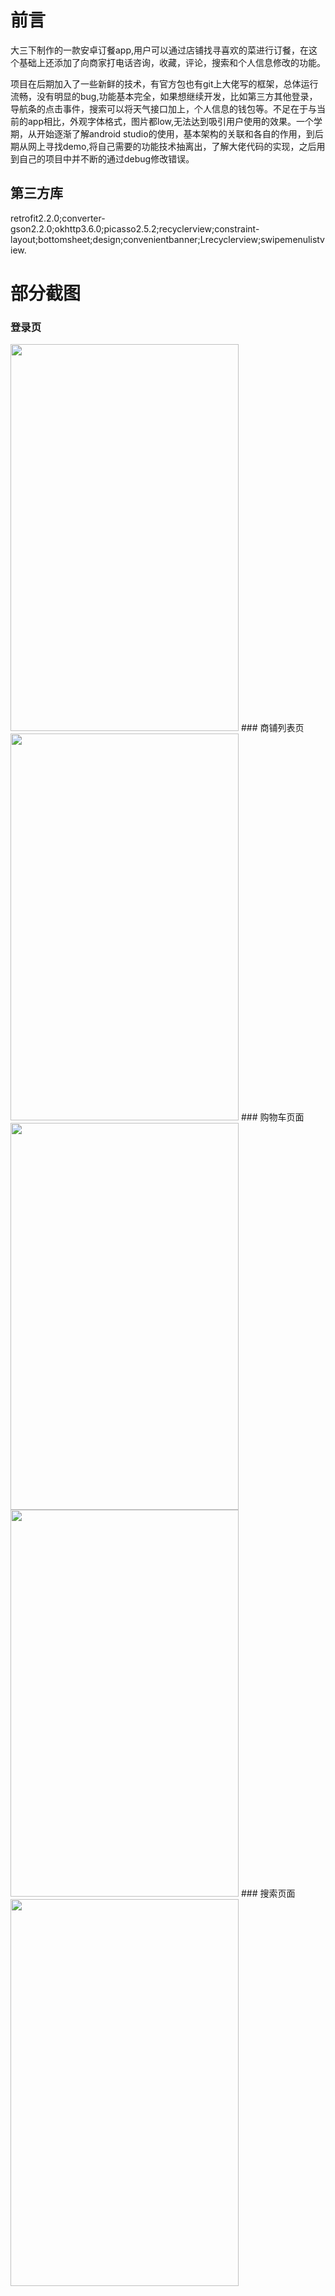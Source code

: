

# 前言

大三下制作的一款安卓订餐app,用户可以通过店铺找寻喜欢的菜进行订餐，在这个基础上还添加了向商家打电话咨询，收藏，评论，搜索和个人信息修改的功能。

项目在后期加入了一些新鲜的技术，有官方包也有git上大佬写的框架，总体运行流畅，没有明显的bug,功能基本完全，如果想继续开发，比如第三方其他登录，导航条的点击事件，搜索可以将天气接口加上，个人信息的钱包等。不足在于与当前的app相比，外观字体格式，图片都low,无法达到吸引用户使用的效果。一个学期，从开始逐渐了解android studio的使用，基本架构的关联和各自的作用，到后期从网上寻找demo,将自己需要的功能技术抽离出，了解大佬代码的实现，之后用到自己的项目中并不断的通过debug修改错误。

## 第三方库

retrofit2.2.0;converter-gson2.2.0;okhttp3.6.0;picasso2.5.2;recyclerview;constraint-layout;bottomsheet;design;convenientbanner;Lrecyclerview;swipemenulistview.
# 部分截图

### 登录页
<img src="https://github.com/nutter123/android/edit/master/image/login.png" width="365" height="619"/>
### 商铺列表页
<img src="https://github.com/nutter123/android/edit/master/image/index.png" width="365" height="619"/>
### 购物车页面
<img src="https://github.com/nutter123/android/edit/master/image/add.png" width="365" height="619"/>
<img src="https://github.com/nutter123/android/edit/master/image/add_s.png" width="365" height="619"/>
### 搜索页面
<img src="https://github.com/nutter123/android/edit/master/image/search.png" width="365" height="619"/>



